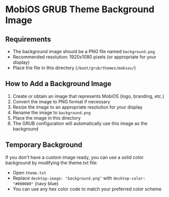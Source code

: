 # MobiOS GRUB Theme Background Image

## Requirements
- The background image should be a PNG file named `background.png`
- Recommended resolution: 1920x1080 pixels (or appropriate for your display)
- Place the file in this directory (`/boot/grub/themes/mobios/`)

## How to Add a Background Image
1. Create or obtain an image that represents MobiOS (logo, branding, etc.)
2. Convert the image to PNG format if necessary
3. Resize the image to an appropriate resolution for your display
4. Rename the image to `background.png`
5. Place the image in this directory
6. The GRUB configuration will automatically use this image as the background

## Temporary Background
If you don't have a custom image ready, you can use a solid color background by modifying the theme.txt file:
- Open `theme.txt`
- Replace `desktop-image: "background.png"` with `desktop-color: "#000080"` (navy blue)
- You can use any hex color code to match your preferred color scheme